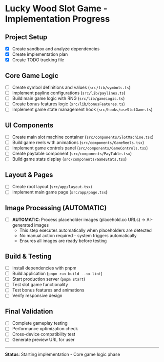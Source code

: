 # Lucky Wood Slot Game - Implementation Progress

## Project Setup
- [x] Create sandbox and analyze dependencies
- [x] Create implementation plan
- [x] Create TODO tracking file

## Core Game Logic
- [ ] Create symbol definitions and values (`src/lib/symbols.ts`)
- [ ] Implement payline configurations (`src/lib/paylines.ts`)
- [ ] Build main game logic with RNG (`src/lib/gameLogic.ts`)
- [ ] Create bonus features logic (`src/lib/bonusFeatures.ts`)
- [ ] Implement game state management hook (`src/hooks/useSlotGame.ts`)

## UI Components
- [ ] Create main slot machine container (`src/components/SlotMachine.tsx`)
- [ ] Build game reels with animations (`src/components/GameReels.tsx`)
- [ ] Implement game controls panel (`src/components/GameControls.tsx`)
- [ ] Create paytable component (`src/components/PayTable.tsx`)
- [ ] Build game stats display (`src/components/GameStats.tsx`)

## Layout & Pages
- [ ] Create root layout (`src/app/layout.tsx`)
- [ ] Implement main game page (`src/app/page.tsx`)

## Image Processing (AUTOMATIC)
- [ ] **AUTOMATIC**: Process placeholder images (placehold.co URLs) → AI-generated images
  - This step executes automatically when placeholders are detected
  - No manual action required - system triggers automatically
  - Ensures all images are ready before testing

## Build & Testing
- [ ] Install dependencies with pnpm
- [ ] Build application (`pnpm run build --no-lint`)
- [ ] Start production server (`pnpm start`)
- [ ] Test slot game functionality
- [ ] Test bonus features and animations
- [ ] Verify responsive design

## Final Validation
- [ ] Complete gameplay testing
- [ ] Performance optimization check
- [ ] Cross-device compatibility test
- [ ] Generate preview URL for user

---
**Status**: Starting implementation - Core game logic phase